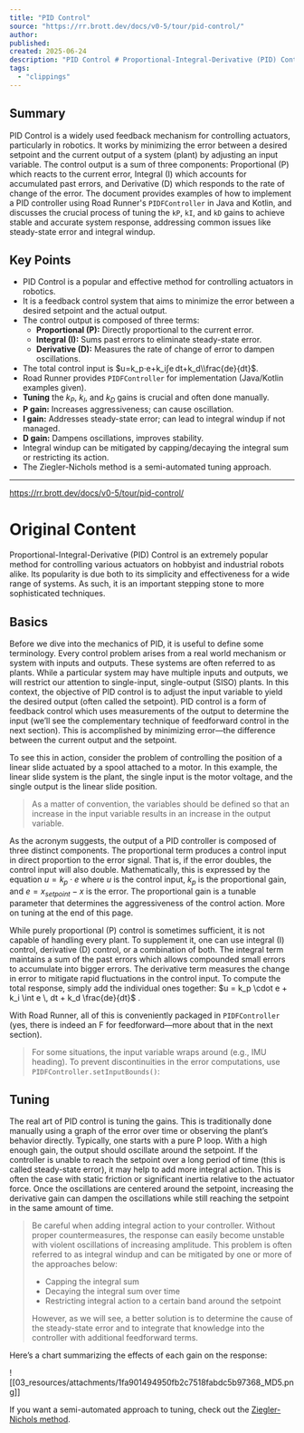```yaml
---
title: "PID Control"
source: "https://rr.brott.dev/docs/v0-5/tour/pid-control/"
author:
published:
created: 2025-06-24
description: "PID Control # Proportional-Integral-Derivative (PID) Control is an extremely popular method for controlling various actuators on hobbyist and industrial robots alike. Its popularity is due both to its simplicity and effectiveness for a wide range of systems. As such, it is an important stepping stone to more sophisticated techniques.Basics # Before we dive into the mechanics of PID, it is useful to define some terminology. Every control problem arises from a real world mechanism or system with inputs and outputs."
tags:
  - "clippings"
---
```

## Summary
PID Control is a widely used feedback mechanism for controlling actuators, particularly in robotics. It works by minimizing the error between a desired setpoint and the current output of a system (plant) by adjusting an input variable. The control output is a sum of three components: Proportional (P) which reacts to the current error, Integral (I) which accounts for accumulated past errors, and Derivative (D) which responds to the rate of change of the error. The document provides examples of how to implement a PID controller using Road Runner's `PIDFController` in Java and Kotlin, and discusses the crucial process of tuning the `kP`, `kI`, and `kD` gains to achieve stable and accurate system response, addressing common issues like steady-state error and integral windup.

## Key Points
- PID Control is a popular and effective method for controlling actuators in robotics.
- It is a feedback control system that aims to minimize the error between a desired setpoint and the actual output.
- The control output is composed of three terms:
    - **Proportional (P):** Directly proportional to the current error.
    - **Integral (I):** Sums past errors to eliminate steady-state error.
    - **Derivative (D):** Measures the rate of change of error to dampen oscillations.
- The total control input is $u=k_p⋅e+k_i∫e dt+k_d\\frac{de}{dt}$.
- Road Runner provides `PIDFController` for implementation (Java/Kotlin examples given).
- **Tuning** the $k_P$, $k_I$, and $k_D$ gains is crucial and often done manually.
- **P gain:** Increases aggressiveness; can cause oscillation.
- **I gain:** Addresses steady-state error; can lead to integral windup if not managed.
- **D gain:** Dampens oscillations, improves stability.
- Integral windup can be mitigated by capping/decaying the integral sum or restricting its action.
- The Ziegler-Nichols method is a semi-automated tuning approach.

---

https://rr.brott.dev/docs/v0-5/tour/pid-control/
# Original Content

Proportional-Integral-Derivative (PID) Control is an extremely popular method for controlling various actuators on hobbyist and industrial robots alike. Its popularity is due both to its simplicity and effectiveness for a wide range of systems. As such, it is an important stepping stone to more sophisticated techniques.

## Basics

Before we dive into the mechanics of PID, it is useful to define some terminology. Every control problem arises from a real world mechanism or system with inputs and outputs. These systems are often referred to as plants. While a particular system may have multiple inputs and outputs, we will restrict our attention to single-input, single-output (SISO) plants. In this context, the objective of PID control is to adjust the input variable to yield the desired output (often called the setpoint). PID control is a form of feedback control which uses measurements of the output to determine the input (we’ll see the complementary technique of feedforward control in the next section). This is accomplished by minimizing error—the difference between the current output and the setpoint.

To see this in action, consider the problem of controlling the position of a linear slide actuated by a spool attached to a motor. In this example, the linear slide system is the plant, the single input is the motor voltage, and the single output is the linear slide position.

> As a matter of convention, the variables should be defined so that an increase in the input variable results in an increase in the output variable.

As the acronym suggests, the output of a PID controller is composed of three distinct components. The proportional term produces a control input in direct proportion to the error signal. That is, if the error doubles, the control input will also double. Mathematically, this is expressed by the equation $u = k_p \cdot e$ where $u$ is the control input, $k_p$ is the proportional gain, and $e = x_{setpoint} - x$ is the error. The proportional gain is a tunable parameter that determines the aggressiveness of the control action. More on tuning at the end of this page.

While purely proportional (P) control is sometimes sufficient, it is not capable of handling every plant. To supplement it, one can use integral (I) control, derivative (D) control, or a combination of both. The integral term maintains a sum of the past errors which allows compounded small errors to accumulate into bigger errors. The derivative term measures the change in error to mitigate rapid fluctuations in the control input. To compute the total response, simply add the individual ones together: $u = k_p \cdot e + k_i \int e \, dt + k_d \frac{de}{dt}$ .

With Road Runner, all of this is conveniently packaged in `PIDFController` (yes, there is indeed an F for feedforward—more about that in the next section).

> For some situations, the input variable wraps around (e.g., IMU heading). To prevent discontinuities in the error computations, use `PIDFController.setInputBounds()`:

## Tuning

The real art of PID control is tuning the gains. This is traditionally done manually using a graph of the error over time or observing the plant’s behavior directly. Typically, one starts with a pure P loop. With a high enough gain, the output should oscillate around the setpoint. If the controller is unable to reach the setpoint over a long period of time (this is called steady-state error), it may help to add more integral action. This is often the case with static friction or significant inertia relative to the actuator force. Once the oscillations are centered around the setpoint, increasing the derivative gain can dampen the oscillations while still reaching the setpoint in the same amount of time.

> Be careful when adding integral action to your controller. Without proper countermeasures, the response can easily become unstable with violent oscillations of increasing amplitude. This problem is often referred to as integral windup and can be mitigated by one or more of the approaches below:
> 
> - Capping the integral sum
> - Decaying the integral sum over time
> - Restricting integral action to a certain band around the setpoint
> 
> However, as we will see, a better solution is to determine the cause of the steady-state error and to integrate that knowledge into the controller with additional feedforward terms.

Here’s a chart summarizing the effects of each gain on the response:

![[03_resources/attachments/1fa901494950fb2c7518fabdc5b97368_MD5.png]]

If you want a semi-automated approach to tuning, check out the [Ziegler-Nichols method](https://en.wikipedia.org/wiki/Ziegler%e2%80%93Nichols_method).